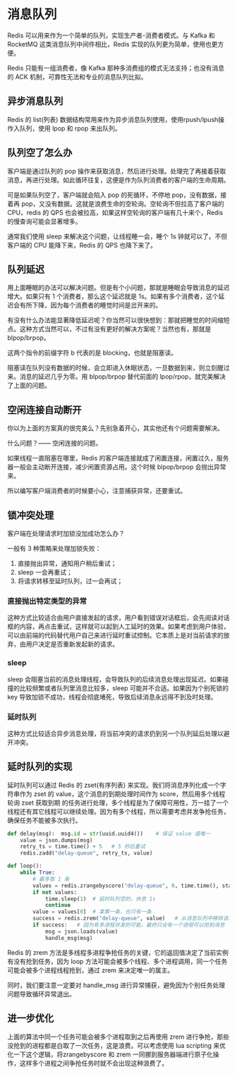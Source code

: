 # 消息队列

Redis 可以用来作为一个简单的队列，实现生产者-消费者模式。与 Kafka 和 RocketMQ 这类消息队列中间件相比，Redis 实现的队列更为简单，使用也更方便。

Redis 只能有一组消费者，像 Kafka 那种多消费组的模式无法支持；也没有消息的 ACK 机制，可靠性无法和专业的消息队列比拟。

## 异步消息队列

Redis 的 list(列表) 数据结构常用来作为异步消息队列使用，使用rpush/lpush操作入队列，使用 lpop 和 rpop 来出队列。 

## 队列空了怎么办

客户端是通过队列的 pop 操作来获取消息，然后进行处理。处理完了再接着获取消息，再进行处理。如此循环往复，这便是作为队列消费者的客户端的生命周期。 

可是如果队列空了，客户端就会陷入 pop 的死循环，不停地 pop，没有数据，接着再 pop，又没有数据。这就是浪费生命的空轮询。空轮询不但拉高了客户端的 CPU，redis 的 QPS 也会被拉高，如果这样空轮询的客户端有几十来个，Redis 的慢查询可能会显著增多。 

通常我们使用 sleep 来解决这个问题，让线程睡一会，睡个 1s 钟就可以了。不但客户端的 CPU 能降下来，Redis 的 QPS 也降下来了。 

## 队列延迟 

用上面睡眠的办法可以解决问题。但是有个小问题，那就是睡眠会导致消息的延迟增大。如果只有 1 个消费者，那么这个延迟就是 1s。如果有多个消费者，这个延迟会有所下降，因为每个消费者的睡觉时间是岔开来的。 

有没有什么办法能显著降低延迟呢？你当然可以很快想到：那就把睡觉的时间缩短点。这种方式当然可以，不过有没有更好的解决方案呢？当然也有，那就是 blpop/brpop。 

这两个指令的前缀字符 b 代表的是 blocking，也就是阻塞读。 

阻塞读在队列没有数据的时候，会立即进入休眠状态，一旦数据到来，则立刻醒过来。消息的延迟几乎为零。用 blpop/brpop 替代前面的 lpop/rpop，就完美解决了上面的问题。

## 空闲连接自动断开 

你以为上面的方案真的很完美么？先别急着开心，其实他还有个问题需要解决。 

什么问题？—— 空闲连接的问题。 

如果线程一直阻塞在哪里，Redis 的客户端连接就成了闲置连接，闲置过久，服务器一般会主动断开连接，减少闲置资源占用。这个时候 blpop/brpop 会抛出异常来。 

所以编写客户端消费者的时候要小心，注意捕获异常，还要重试。

## 锁冲突处理 

客户端在处理请求时加锁没加成功怎么办？

一般有 3 种策略来处理加锁失败： 

1. 直接抛出异常，通知用户稍后重试； 
2. sleep 一会再重试； 
3. 将请求转移至延时队列，过一会再试； 

### 直接抛出特定类型的异常 

这种方式比较适合由用户直接发起的请求，用户看到错误对话框后，会先阅读对话框的内容，再点击重试，这样就可以起到人工延时的效果。如果考虑到用户体验，可以由前端的代码替代用户自己来进行延时重试控制。它本质上是对当前请求的放弃，由用户决定是否重新发起新的请求。 

### sleep 

sleep 会阻塞当前的消息处理线程，会导致队列的后续消息处理出现延迟。如果碰撞的比较频繁或者队列里消息比较多，sleep 可能并不合适。如果因为个别死锁的 key 导致加锁不成功，线程会彻底堵死，导致后续消息永远得不到及时处理。 

### 延时队列 

这种方式比较适合异步消息处理，将当前冲突的请求扔到另一个队列延后处理以避开冲突。

## 延时队列的实现 

延时队列可以通过 Redis 的 zset(有序列表) 来实现。我们将消息序列化成一个字符串作为 zset 的 value，这个消息的到期处理时间作为 score，然后用多个线程轮询 zset 获取到期
的任务进行处理，多个线程是为了保障可用性，万一挂了一个线程还有其它线程可以继续处理。因为有多个线程，所以需要考虑并发争抢任务，确保任务不能被多次执行。 

```python
def delay(msg):  msg.id = str(uuid.uuid4())    # 保证 value 值唯一  
    value = json.dumps(msg)  
    retry_ts = time.time() + 5   # 5 秒后重试  
    redis.zadd("delay-queue", retry_ts, value)  

def loop():  
    while True:  
        # 最多取 1 条  
        values = redis.zrangebyscore("delay-queue", 0, time.time(), start=0, num=1)  
        if not values:
            time.sleep(1)  # 延时队列空的，休息 1s  
            continue  
        value = values[0]  # 拿第一条，也只有一条  
        success = redis.zrem("delay-queue", value)   # 从消息队列中移除该消息  
        if success:   # 因为有多进程并发的可能，最终只会有一个进程可以抢到消息  
            msg = json.loads(value)  
            handle_msg(msg)
```

Redis 的 zrem 方法是多线程多进程争抢任务的关键，它的返回值决定了当前实例有没有抢到任务，因为 loop 方法可能会被多个线程、多个进程调用，同一个任务可能会被多个进程线程抢到，通过 zrem 来决定唯一的属主。

同时，我们要注意一定要对 handle_msg 进行异常捕获，避免因为个别任务处理问题导致循环异常退出。

## 进一步优化 

上面的算法中同一个任务可能会被多个进程取到之后再使用 zrem 进行争抢，那些没抢到的进程都是白取了一次任务，这是浪费。可以考虑使用 lua scripting 来优化一下这个逻辑，将zrangebyscore 和 zrem 一同挪到服务器端进行原子化操作，这样多个进程之间争抢任务时就不会出现这种浪费了。